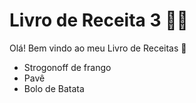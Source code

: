 # Livro de Receita 3 :man_cook:

Olá! Bem vindo ao meu Livro de Receitas :wave:

- Strogonoff de frango
- Pavê
- Bolo de  Batata
